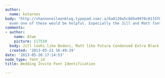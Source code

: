 ```yaml
---
author:
  name: kstarnes
body: "http://shannoneileenblog.typepad.com/.a/6a0120a5c8d9a9970c0133f096a0bb970b-pi\r\n\r\nKnowing
  even one of these would be helpful. Especially the Jill and Matt fonts. Thanks! "
comments:
- author:
    name: Atwe
    picture: 117510
  body: Jill looks like Bodoni, Matt like Futura Condensed Extra Black Italic.
  created: '2013-05-21 16:49:29'
date: '2013-05-20 17:14:53'
node_type: font_id
title: Wedding Invite Font Identification

---
```

